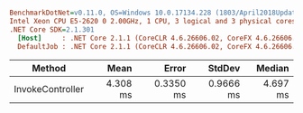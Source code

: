 ``` ini

BenchmarkDotNet=v0.11.0, OS=Windows 10.0.17134.228 (1803/April2018Update/Redstone4), VM=Hyper-V
Intel Xeon CPU E5-2620 0 2.00GHz, 1 CPU, 3 logical and 3 physical cores
.NET Core SDK=2.1.301
  [Host]     : .NET Core 2.1.1 (CoreCLR 4.6.26606.02, CoreFX 4.6.26606.05), 64bit RyuJIT  [AttachedDebugger]
  DefaultJob : .NET Core 2.1.1 (CoreCLR 4.6.26606.02, CoreFX 4.6.26606.05), 64bit RyuJIT


```
|           Method |     Mean |     Error |    StdDev |   Median |
|----------------- |---------:|----------:|----------:|---------:|
| InvokeController | 4.308 ms | 0.3350 ms | 0.9666 ms | 4.697 ms |
